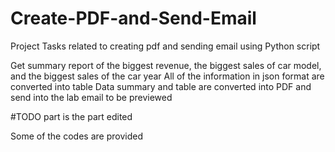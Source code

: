 # Create-PDF-and-Send-Email
Project Tasks related to creating pdf and sending email using Python script

Get summary report of the biggest revenue, the biggest sales of car model, and the biggest sales of the  car year
All of the information in json format are converted into table
Data summary and table are converted into PDF and send into the lab email to be previewed

#TODO part is the part edited

Some of the codes are provided
